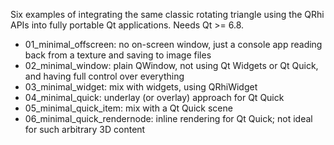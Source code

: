 Six examples of integrating the same classic rotating triangle using the QRhi APIs into fully portable Qt applications.
Needs Qt >= 6.8.

* 01_minimal_offscreen: no on-screen window, just a console app reading back from a texture and saving to image files
* 02_minimal_window: plain QWindow, not using Qt Widgets or Qt Quick, and having full control over everything
* 03_minimal_widget: mix with widgets, using QRhiWidget
* 04_minimal_quick: underlay (or overlay) approach for Qt Quick
* 05_minimal_quick_item: mix with a Qt Quick scene
* 06_minimal_quick_rendernode: inline rendering for Qt Quick; not ideal for such arbitrary 3D content
